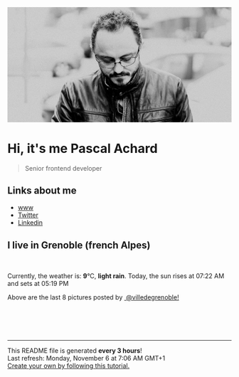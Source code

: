 ![Pascal Achard](./images/photo-pascal-achard.jpg)
# Hi, it's me Pascal Achard
> Senior frontend developer

## Links about me
- [www](https://www.pascal-achard.com)
- [Twitter](https://twitter.com/botmaster)
- [Linkedin](http://www.linkedin.com/in/pascal-achard)


## I live in Grenoble (french Alpes)
<img src="https://openweathermap.org/img/wn/10n@2x.png" alt="">

Currently, the weather is: **9**°C, **light rain**.
Today, the sun rises at 07:22 AM and sets at 05:19 PM

Above are the last 8 pictures posted by <a href="https://www.instagram.com/villedegrenoble/" target="_blank"><img alt="" src="https://upload.wikimedia.org/wikipedia/commons/thumb/e/e7/Instagram_logo_2016.svg/1024px-Instagram_logo_2016.svg.png" width="20"/> @villedegrenoble!</a>

<p style="display: flex; flex-wrap: wrap; gap: 20px;">
        <img src="https://cdn1.picuki.com/hosted-by-instagram/q/0exhNuNYnjBGZDHIdN5WmL9I2PEvHA5RNucaS7j0nyZiNxIsbHWB58ltwdev%7C%7CDlyKw1oASyLfzZl548vUVVZZFR8P0LeSLOMSTdS7ameVoCj1DVi%7C%7CZdmk789LHceZXap9MIpOzjYMTIfQeoEH%7C%7Cbx7a8Koru5A2MGo1zRMrBC0GAG4fy3UPI7mslm3ayEv0Pxto0%7C%7CNylL9XkgKQcuptPR+XdYEvL+M4Byp6JzSPkCj9ND1OHtpCa5BTB7Kzg4KD6chYTJnLM3iTnibQYw%7C%7CkzwbogDYmUojnC18RM1v9EPp7TzN916+N8ZkIGRT2UFAjsm8lJhmMntxxzsbkKtylQL0kn6l7yhY%7C%7C0zn7LnJ9K2dNe7xHTmbIvtHLNpXnY+UMTSSXOMdK2XQcdcy90aSNxvhAiXtjmzd4%7C%7Cn1RcsXDcZ1mDd.jpeg" alt="" width="200"/>
        <img src="https://cdn1.picuki.com/hosted-by-instagram/q/0exhNuNYnjBGZDHIdN5WmL9I2PEvHA5RNecaS7j0nyZiNxIsbHWB58ltwdev%7C%7CDlyKw1oASyLfzZl548rUlpXZFR8P0LfQLSPSTdS7aqaXYCr0z1m%7C%7CJBhkbc8LHEcZnSu98MtOzjYMTIfQeoEH%7C%7Cb2rvUW+%7C%7C7wbTYNpi2TNLxCyQlWotfpUrJy9ZRzt52U1h+189JldAJZ+jtvdBFundPZlTIeAf3+Idp1orN2S%7C%7CkKjskOuKK%7C%7C1SO2ECMseW16GX6Rv5+HoOAAuiDpYGhpqzjheKc4EEMWggi+mDQkua0E2aKTBaxVgOkvuqH+CmMDUjFKiCU%7C%7Ck8SqtgLsSUHv3EBQnjeel%7C%7CW+eqN29qrRI9LKBNHk5zPoRJvpRapIbXQXKOiACwiFEMfjKf1A29J5N%7C%7CFq0Gni2jKfZqPjmhx0WWMf1xDYL7ZVBcKTx5C3+3ON2j%7C%7Cd9VNt.jpeg" alt="" width="200"/>
        <img src="https://cdn1.picuki.com/hosted-by-instagram/q/0exhNuNYnjBGZDHIdN5WmL9I2PEvHA5RNucaS7j0nyZiNxIsbHWB58ltwdev%7C%7CDlyKw1oASyLfzZl54ouWF9XZFR8P0LfQbSORT5d6ayeV4Cl0TRn9J5llr8xKHUWbX+m9cEpOzjYMTIfQeoEH%7C%7Cb2rvUW+%7C%7C7wbTYNpi2TNLxCyQlWotfpUrJy9ZRzt52U1h+189JldAJZ+jtvdBFundPZlTIeAf3+Idp1orN2S%7C%7CkKjskOuKK81SO2ECMseW16GX6Rv5+HoOAAuiDpYGhpqzLheKc4EEMWggjvtScCvZ98qq3xHaxVlKxoiYLgCmMDUjFKiCU%7C%7Ck8SqtgLsSUHv3EBQnjeel%7C%7CW+eqN29qrRI9C8bMHM5Ab2QKPxMe1ICCwNMdv5SX3eePSiHZBmhYVMRMxX8kzh%7C%7ClCKe5fjmhx0WWMf1xCuX8AiBcKTx5C3+3ON2j%7C%7Cd9VNt.jpeg" alt="" width="200"/>
        <img src="https://cdn1.picuki.com/hosted-by-instagram/q/0exhNuNYnjBGZDHIdN5WmL9I2PEvHA5RNucaS7j0nyZiNxIsbHWB58ltwdev%7C%7CDlyKw1oASyLfzZl548vUllUZFR8P0DXQLGBTjpQ7K6cUICh0TFv%7C%7CJFjl7kzJXYWbX+s9cAsOzjYMTIfQeoEH%7C%7Cbx7a8Koru5A2MGo1zRMrBC0GAG4fy3UPI7mslm3ayEv0Pxto0%7C%7CNylL9XkgKQcuptPR+XdYEvL+M4Byp6JzSPkCj9ND1OHtpCa5BTB7Kz44KD6chYTJnLNR1XfObRFvz0mJF4gDEBkPsGCv8RM1v9EPp7TzN916+N8ZkIGRT2UFAjsm8lJhmMntxxzsbkSC5VEfxUvjkpudf9g+kbzyL9qHY9za2Xb%7C%7CQubfRpJkCVMcU%7C%7Cn1SVTwN6KHQcdcy90aSNsXhHzstjmzd4%7C%7Cn1RcsXDcZ1mDd.jpeg" alt="" width="200"/>
        <img src="https://cdn1.picuki.com/hosted-by-instagram/q/0exhNuNYnjBGZDHIdN5WmL9I2PEvHA5RNecaS7j0nyZiNxIsbHWB58ltwdev%7C%7CDlyKw1oASyLfzZl544uUl5VZFR8P0DWTraOTjpQ76ifU4Cj2jxi9ZdklLYwK3MaY3Cr%7C%7C8IoOzjYMTIfQeoEH%7C%7Cb2rvUW+vzwbTYNpi2TNLxCyQlWotfpUrJy9ZRzt52U1h+189JldAJZ+jtvdBFundPZlTIeAf3+Idp1orN2S%7C%7CkKjskOuKK%7C%7C1SO2ECMseW16GX6Rv5+HoOAAuiDpYGhpqzjheKc4EEMWggiKj0NivN9jptDyFaxVgd85o5iHCmMDUjFKiCU%7C%7Ck8SqtgLsSUHv3EBQnjeel%7C%7CW+eqN29qrRI9ebQvrfxQKNb5qNDa1teVgXFuz4VFaNGvawFpp9271eDvUf8GevoxS3JLPzmhx0WWMf1xCpLcshBcKTx5C3+3ON2j%7C%7Cd9VNt.jpeg" alt="" width="200"/>
        <img src="https://cdn1.picuki.com/hosted-by-instagram/q/0exhNuNYnjBGZDHIdN5WmL9I2PEvHA5RNucaS7j0nyZiNxIsbHWB58ltwdGn%7C%7CDh6Kwh9HS+LfzZm4oovUltVZFpzOk3ZTLGOTj9X7KSYV4Cl0DFm9pZpl7g8K3QWYXap9cMsOzjYMTIfQeoEH%7C%7Cb2rvUT+vvwbTYNpi2TNLxCyQlWotfpUrJy9ZRzt52U1h+189JldAJZ+jtvdBFundPZlTIeAf3+Idp1orN2S%7C%7CkKjskOuKK81SO2ECMseW16GX6Rv5+HoOAAuiDpYGhpqzLheKc4EEMWggiVtCwEuJ8nv4mDBaxVlO0p4I7gCmMDUjFKiCU%7C%7Ck8SqtQLsSUHv3EBQnjeel%7C%7CW+eqN29qrRI9enZenP1nXBdqvPAa4ZCyojM+mFB13wOdrgH%7C%7CJDot1aMOtHjlHi%7C%7CwWKbrHjmhx0WWMf123SVcUmBcKTx5C3+3ON2j%7C%7Cd9VNt.jpeg" alt="" width="200"/>
        <img src="https://cdn1.picuki.com/hosted-by-instagram/q/0exhNuNYnjBGZDHIdN5WmL9I2PEvHA5RNucaS7j0nyZiNxIsbHWB58ltwdev%7C%7CDlyKw1oASyLfzZl5oosVV1ZZFR8PUzdQbaBRTxT66ycVICl1j1j9pFol7g3LH0cYHOt9cIkOzjYMTIfQeoEH%7C%7Cbx7a8Koru5A2MGo1zRMrBC0GAG4fy3UPI7mslm3ayEv0Pxto0%7C%7CNylL9XkgKQcuptPR+XdYEvL+M4Byp6JzSPkCj9ND1OHtpCa5BTB7Kz44KD6chYTJnLM10S3AI2Q02m2GF4gDYkgGgnvv8RM1v9EPp7TzN916+N8ZkIGRT2UFAjsm8lJhmMntxxzsbkGYj25z9WaFkoOdQcQjhLrACcSJf%7C%7C7e3SDkO47EWa59cUklJKz1QVPvd6KhQcdcy90aSNwf8Qzgtjmzd4%7C%7Cn1RcsXDcZ1mDd.jpeg" alt="" width="200"/>
        <img src="https://cdn1.picuki.com/hosted-by-instagram/q/0exhNuNYnjBGZDHIdN5WmL9I2PEvHA5RNucaS7j0nyZiNxIsbHWB58ltwdev%7C%7CDlyKw1oASyLfzZl5oMiUVpUZFR8P0TaSbWMSTZV56uaVoCk0zRv%7C%7CJBjnb40KnUXZ3Su88opOzjYMTIfQeoEH%7C%7Cb2rvUW+%7C%7C7wbTYNpi2TNLxCyQlWotfpUrJy9ZRzt52U1h+189JldAJZ+jtvdBFundPZlTIeAf3+Idp1orN2S%7C%7CkKjskOuKK81SO2ECMseW16GX6Rv5+HoOAAuiDpYGhpqzfheKc4EEMWggjpozkbm4QJ3b2tFaxVgMgb4qzgCmMDUjFKiCU%7C%7Ck8SqtgLsSUHv3EBQnjeel%7C%7CW+eqN29qrRI9eVVNn8+SLoN5TQDb9pfF8IWNfjCnzNOebiMf1Lz7l2BdUZ8niWoDOHRbHFmhx0WWMf1xDeLbZUBcKTx5C3+3ON2j%7C%7Cd9VNt.jpeg" alt="" width="200"/>
</p>

------------
<p>This README file is generated <b>every 3 hours</b>!
    <br />Last refresh: Monday, November 6 at 7:06 AM GMT+1
    <br /><a href="https://medium.com/@th.guibert/how-to-create-a-self-updating-readme-md-for-your-github-profile-f8b05744ca91">Create your own by following this tutorial.</a>
</p>
<p><a href="https://github.com/botmaster/botmaster/actions/workflows/main.yaml"><img alt="" src="https://github.com/botmaster/botmaster/actions/workflows/main.yaml/badge.svg" /></a></p>

